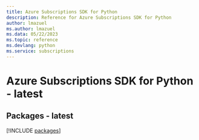 ```yaml
---
title: Azure Subscriptions SDK for Python
description: Reference for Azure Subscriptions SDK for Python
author: lmazuel
ms.author: lmazuel
ms.data: 05/22/2023
ms.topic: reference
ms.devlang: python
ms.service: subscriptions
---
```

# Azure Subscriptions SDK for Python - latest
## Packages - latest
[!INCLUDE [packages](subscriptions-index.md)]